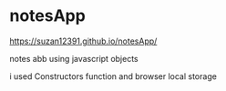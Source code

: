 # notesApp
https://suzan12391.github.io/notesApp/

 notes abb using javascript objects 


 
i used Constructors function and
browser local storage



 
